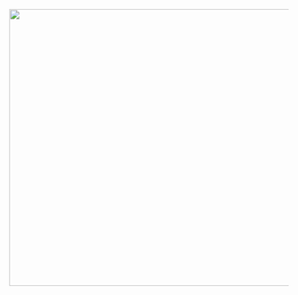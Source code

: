 <img src="https://github.com/user-attachments/assets/6a34e882-f8b7-4353-bf8b-e36cb6db0fac" width="550" height="500">
